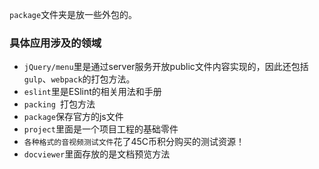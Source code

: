 `package`文件夹是放一些外包的。



### 具体应用涉及的领域



- `jQuery/menu`里是通过server服务开放public文件内容实现的，因此还包括`gulp`、`webpack`的打包方法。
- `eslint`里是ESlint的相关用法和手册
- `packing `打包方法
- `package`保存官方的js文件
- `project`里面是一个项目工程的基础零件
- `各种格式的音视频测试文件`花了45C币积分购买的测试资源！
- `docviewer`里面存放的是文档预览方法

